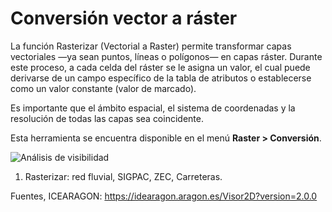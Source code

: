 # Conversión vector a ráster

La función Rasterizar (Vectorial a Raster) permite transformar capas vectoriales —ya sean puntos, líneas o polígonos— en capas ráster. Durante este proceso, a cada celda del ráster se le asigna un valor, el cual puede derivarse de un campo específico de la tabla de atributos o establecerse como un valor constante (valor de marcado).

Es importante que el ámbito espacial, el sistema de coordenadas y la resolución de todas las capas sea coincidente.

Esta herramienta se encuentra disponible en el menú **Raster > Conversión**.


  ![Análisis de visibilidad](img/rasterizar1.JPG)


1. Rasterizar: red fluvial, SIGPAC, ZEC, Carreteras.

Fuentes, ICEARAGON: https://idearagon.aragon.es/Visor2D?version=2.0.0